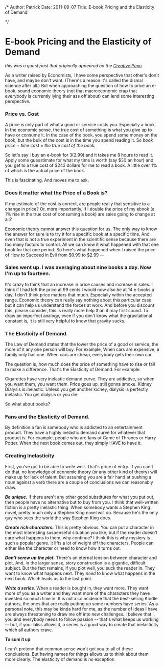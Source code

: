 /*
Author: Patrick
Date: 2011-09-07
Title: E-book Pricing and the Elasticity of Demand

*/

# E-book Pricing and the Elasticity of Demand

*this was a guest post  that originally appeared on the [Creative Penn](http://www.thecreativepenn.com/‎)*

As a writer raised by Economists, I have some perspective that other's don't have, and maybe don't want. (There's a reason it's called the dismal science after all.) But when approaching the question of how to price an e-book, sound economic theory (not that macroeconomic crap that everybody is currently lying their ass off about) can lend some interesting perspective.

### Price vs. Cost

A price is only part of what a good or service costs you. Especially a book. In the economic sense, the true cost of something is what you give up to have or consume it. In the case of the book, you spend some money on the book, but the bulk of the cost is in the time you spend reading it. So _book price + time cost = the true cost of the book._

So let's say I buy an e-book for $3 ($2.99) and it takes me 8 hours to read it. Apply some guesstimate for what my time is worth (say $30 an hour) and you get to a true cost of $243 dollars for me to read a book. A little over 1% of which is the actual price of the book.

This is fascinating. And moves me to ask.

### Does it matter what the Price of a Book is? 

If my estimate of the cost is correct, are people really that sensitive to a change in price? Or, more importantly, if I double the price of my ebook (a 1% rise in the true cost of consuming a book) are sales going to change at all?

Economic theory cannot answer this question for us. The only way to know the answer for sure is to try it for a specific book at a specific time. And even that is not a true experiment in the scientific sense because there are too many factors to control. All we can know it what happened with that one book for that one period. So here's what happened when I raised the price of How to Succeed in Evil from $0.99 to $2.99 --

### Sales went up. I was averaging about nine books a day. Now I'm up to fourteen.

It's crazy to think that an increase in price causes and increase in sales. I think if I had left the price at 99 cents I would now also be at 14 e-books a day. I don't think price matters that much. Especially within the accepted range. Economic theory can really say nothing about this particular case, but it can help us understand the forces at work. And before you discount this, please consider, this is really more help than it may first sound. To draw an imperfect analogy, even if you don't know what the gravitational constant is, it is still very helpful to know that gravity sucks.

### The Elasticity of Demand.

The Law of Demand states that the lower the price of a good or service, the more of it any one person will buy. For example, When cars are expensive, a family only has one. When cars are cheap, everybody gets their own car.

The question is, how much does the price of something have to rise or fall to make a difference. That's the Elasticity of Demand. For example:

Cigarettes have very inelastic demand curve. They are addictive, so when you want them, you want them. Price goes up, still gonna smoke. Kidney Dialysis is inelastic. Unless you get another kidney, dialysis is perfectly inelastic. You get dialysis or you die.

So what about books?

### Fans and the Elasticity of Demand.

By definition a fan is somebody who is addicted to an entertainment product. They have a highly inelastic demand curve for whatever that product is. For example, people who are fans of Game of Thrones or Harry Potter. When the next book comes out, they simply HAVE to have it.

### Creating Inelasticity

First, you've got to be able to write well. That's price of entry. If you can't do that, no knowledge of economic theory (or any other kind of theory) will make up for lack of talent. But assuming you are a fair hand at pushing a noun against a verb there are a couple of conclusions we can reasonably draw.

**_Be unique._** If there aren't any other good substitutes for what you put out, then people have no alternative but to buy from you. I think that well-written fiction is a pretty inelastic thing. When somebody wants a Stephen King novel, pretty much only a Stephen King novel will do. Because he's the only guy who sees the world the way Stephen King does.

_**Create rich characters.**_ This is pretty obvious. You can put a character in the most interesting suspenseful situation you like, but if the reader doesn't care what happens to them, why continue? I think this is why mystery is such a popular genre. It lifts a lot of weight off the characters. People can either like the character or need to know how it turns out.

_**Don't screw up the plot.**_ There's an eternal tension between character and plot. And, in the larger sense, story construction is a gigantic, difficult subject. But the fact remains, if you plot well, you suck the reader in. They want to know what happens next. They _need_ to know what happens in the next book. Which leads us to the last point.

_**Write a series**_. When a reader is bought in, they want more. They want more of you as a writer and they want more of the characters they have invested so much time in. It is not a coincidence that the best-selling Kindle authors, the ones that are really putting up some numbers have series. As a personal note, this may be kinda hard for me, as the number of ideas I have are always threatening to draw me off into new challenges. I believe that I, you and everybody needs to follow passion -- that's what keeps us working -- but, if your bliss allows it, a series is a good way to create that inelasticity which all authors crave.

**To sum it up**

I can't pretend that common sense won't get you to all of these conclusions. But having names for things allows us to think about them more clearly. The elasticity of demand is no exception.


